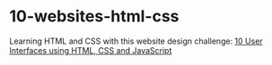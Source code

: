 # 10-websites-html-css

Learning HTML and CSS with this website design challenge: 
[10 User Interfaces using HTML, CSS and JavaScript](https://www.youtube.com/watch?v=Rz-rey4Q1bw&amp;list=LL&amp;index=6&amp;t=8839s)


